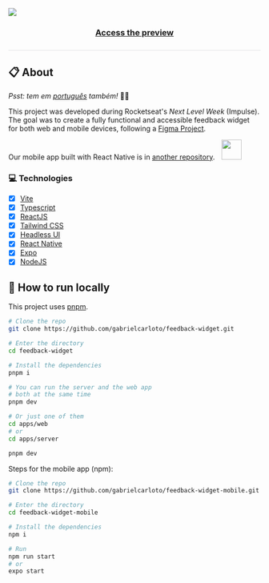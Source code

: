 ![](https://ik.imagekit.io/698xlahbaqz/banner_R1q_NNbbl.png?ik-sdk-version=javascript-1.4.3&updatedAt=1651710084162)

<h3 align="center"><a href="https://feedget-gabrielcarloto.vercel.app/">Access the preview</a></h3>

<div style='height: 1px; width: 100%; background-color: #A7ACB155; margin: 25px 0'></div>

## :clipboard: About

*Psst: tem em [português](/README-pt.md) também!* :raising_hand_man:

This project was developed during Rocketseat's _Next Level Week_ (Impulse). The goal was to create a fully functional and accessible feedback widget for both web and mobile devices, following a [Figma Project](https://www.figma.com/community/file/1102912516166573468).

Our mobile app built with React Native is in [another repository](https://github.com/gabrielcarloto/feedback-widget-mobile). <img src="https://tse2.mm.bing.net/th?id=OIP.1Y_BTi3nYnDC1uhCdalN3wAAAA" width="40" style="margin-left: 10px" />

### :computer: Technologies

- [X] [Vite](https://vitejs.dev/)
- [X] [Typescript](https://www.typescriptlang.org/)
- [X] [ReactJS](https://reactjs.org/)
- [X] [Tailwind CSS](https://tailwindcss.com/)
- [X] [Headless UI](https://headlessui.dev/)
- [X] [React Native](https://reactnative.dev/)
- [X] [Expo](https://expo.dev/)
- [X] [NodeJS](https://nodejs.org/en/)

## :running: How to run locally

This project uses [pnpm](https://pnpm.io/).

```bash
# Clone the repo
git clone https://github.com/gabrielcarloto/feedback-widget.git

# Enter the directory
cd feedback-widget

# Install the dependencies
pnpm i

# You can run the server and the web app
# both at the same time
pnpm dev

# Or just one of them
cd apps/web 
# or
cd apps/server

pnpm dev
```

Steps for the mobile app (npm):

```bash
# Clone the repo
git clone https://github.com/gabrielcarloto/feedback-widget-mobile.git

# Enter the directory
cd feedback-widget-mobile

# Install the dependencies
npm i

# Run
npm run start 
# or
expo start
```